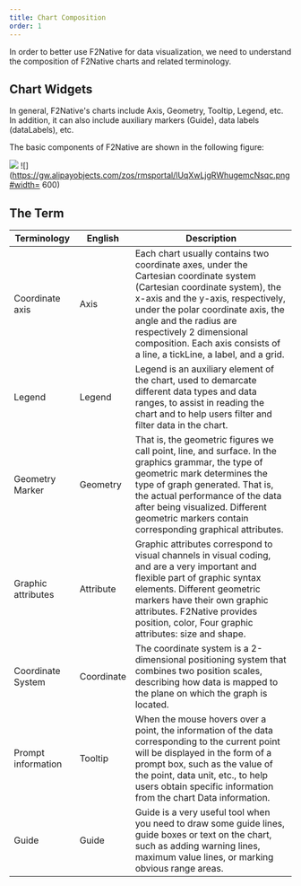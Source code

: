 ```yaml
---
title: Chart Composition
order: 1
---
```


In order to better use F2Native for data visualization, we need to understand the composition of F2Native charts and related terminology.

## Chart Widgets

In general, F2Native's charts include Axis, Geometry, Tooltip, Legend, etc. In addition, it can also include auxiliary markers (Guide), data labels (dataLabels), etc.

The basic components of F2Native are shown in the following figure:

![](https://gw.alipayobjects.com/zos/rmsportal/tpfdzWDYmxzHkquTihJe.png#width=600) ![](https://gw.alipayobjects.com/zos/rmsportal/lUqXwLjgRWhugemcNsqc.png#width= 600)

## The Term
| **Terminology** | **English** | **Description** |
| --- | --- | --- |
| Coordinate axis | Axis | Each chart usually contains two coordinate axes, under the Cartesian coordinate system (Cartesian coordinate system), the x-axis and the y-axis, respectively, under the polar coordinate axis, the angle and the radius are respectively 2 dimensional composition. Each axis consists of a line, a tickLine, a label, and a grid. |
| Legend | Legend | Legend is an auxiliary element of the chart, used to demarcate different data types and data ranges, to assist in reading the chart and to help users filter and filter data in the chart. |
| Geometry Marker | Geometry | That is, the geometric figures we call point, line, and surface. In the graphics grammar, the type of geometric mark determines the type of graph generated. That is, the actual performance of the data after being visualized. Different geometric markers contain corresponding graphical attributes. |
| Graphic attributes | Attribute | Graphic attributes correspond to visual channels in visual coding, and are a very important and flexible part of graphic syntax elements. Different geometric markers have their own graphic attributes. F2Native provides position, color, Four graphic attributes: size and shape. |
| Coordinate System | Coordinate | The coordinate system is a 2-dimensional positioning system that combines two position scales, describing how data is mapped to the plane on which the graph is located. |
| Prompt information | Tooltip | When the mouse hovers over a point, the information of the data corresponding to the current point will be displayed in the form of a prompt box, such as the value of the point, data unit, etc., to help users obtain specific information from the chart Data information. |
| Guide | Guide | Guide is a very useful tool when you need to draw some guide lines, guide boxes or text on the chart, such as adding warning lines, maximum value lines, or marking obvious range areas. |